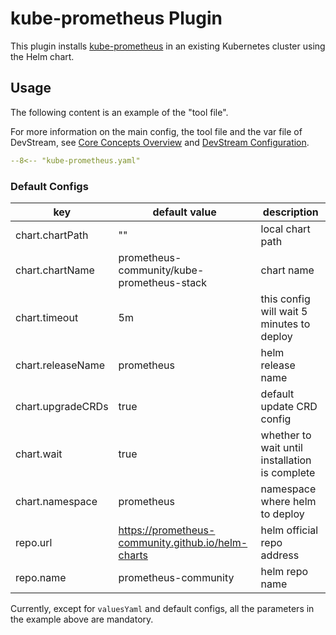 # kube-prometheus Plugin

This plugin installs [kube-prometheus](https://github.com/prometheus-operator/kube-prometheus) in an existing Kubernetes cluster using the Helm chart.

## Usage

The following content is an example of the "tool file".

For more information on the main config, the tool file and the var file of DevStream, see [Core Concepts Overview](../core-concepts/core-concepts.md#1-config) and [DevStream Configuration](../core-concepts/config.md).

```yaml
--8<-- "kube-prometheus.yaml"
```

### Default Configs

| key                | default value                                      | description                                        |
| ----               | ----                                               | ----                                               |
| chart.chartPath    | ""                                                 | local chart path                                   |
| chart.chartName    | prometheus-community/kube-prometheus-stack         | chart name                                         |
| chart.timeout      | 5m                                                 | this config will wait 5 minutes to deploy          |
| chart.releaseName  | prometheus                                         | helm release name                                  |
| chart.upgradeCRDs  | true                                               | default update CRD config                          |
| chart.wait         | true                                               | whether to wait until installation is complete     |
| chart.namespace    | prometheus                                         | namespace where helm to deploy                     |
| repo.url           | https://prometheus-community.github.io/helm-charts | helm official repo address                         |
| repo.name          | prometheus-community                               | helm repo name                                     |

Currently, except for `valuesYaml` and default configs, all the parameters in the example above are mandatory.
